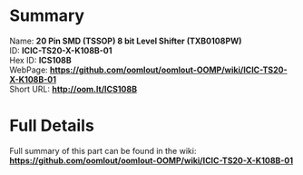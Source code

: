 
Summary
=================
  
Name: __20 Pin SMD (TSSOP) 8 bit Level Shifter (TXB0108PW)__    
ID: __ICIC-TS20-X-K108B-01__   
Hex ID: __ICS108B__   
WebPage: __https://github.com/oomlout/oomlout-OOMP/wiki/ICIC-TS20-X-K108B-01__   
Short URL: __http://oom.lt/ICS108B__   

Full Details
==========================
Full summary of this part can be found in the wiki:   
__https://github.com/oomlout/oomlout-OOMP/wiki/ICIC-TS20-X-K108B-01__    

